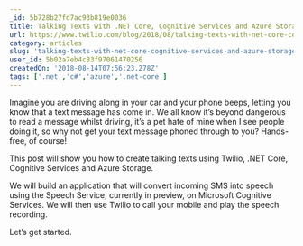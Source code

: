 ```yaml
---
_id: 5b728b27fd7ac93b819e0036
title: Talking Texts with .NET Core, Cognitive Services and Azure Storage
url: https://www.twilio.com/blog/2018/08/talking-texts-with-net-core-cognitive-services-and-azure-storage.html
category: articles
slug: 'talking-texts-with-net-core-cognitive-services-and-azure-storage'
user_id: 5b02a7eb4c83f97061470256
createdOn: '2018-08-14T07:56:23.278Z'
tags: ['.net','c#','azure','.net-core']
---
```


Imagine you are driving along in your car and your phone beeps, letting you know that a text message has come in.  We all know it’s beyond dangerous to read a message whilst driving, it’s a pet hate of mine when I see people doing it, so why not get your text message phoned through to you? Hands-free, of course!

This post will show you how to create talking texts using Twilio, .NET Core, Cognitive Services and Azure Storage.

We will build an application that will convert incoming SMS into speech using the Speech Service, currently in preview, on Microsoft Cognitive Services.  We will then use Twilio to call your mobile and play the speech recording.

Let’s get started.
